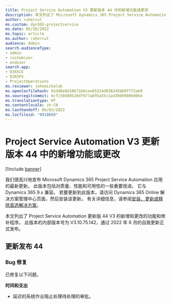 ```yaml
---
title: Project Service Automation V3 更新版本 44 中的新增功能或更改
description: 本文列出了 Microsoft Dynamics 365 Project Service Automation 更新版 44 V3 中提供的功能和修补程序。
author: ruhercul
ms.custom: dyn365-projectservice
ms.date: 05/26/2022
ms.topic: article
ms.author: ruhercul
audience: Admin
search.audienceType:
- admin
- customizer
- enduser
search.app:
- D365CE
- D365PS
- ProjectOperations
ms.reviewer: johnmichalak
ms.openlocfilehash: 91dd8e8d18b71b6cee85324d038245660fff2ab9
ms.sourcegitcommit: 6cfc50d89528df977a8f6a55c1ad39d99800d9b4
ms.translationtype: HT
ms.contentlocale: zh-CN
ms.lasthandoff: 06/03/2022
ms.locfileid: "8918669"
---
```

# <a name="whats-new-or-changed-in-project-service-automation-update-release-44-v3"></a>Project Service Automation V3 更新版本 44 中的新增功能或更改

[!include [banner](../includes/psa-now-project-operations.md)]

我们很高兴地宣布 Microsoft Dynamics 365 Project Service Automation 应用的最新更新。 此版本包括对质量、性能和可用性的一些重要改进。 它与 Dynamics 365 9.x 兼容。 若要更新到此版本，请访问 Dynamics 365 Online 解决方案管理中心页面，然后安装该更新。 有关详细信息，请参阅[安装、更新或移除首选解决方案](/power-platform/admin/install-remove-preferred-solution)。

本文列出了 Project Service Automation 更新版 44 V3 的新增和更改的功能和修补程序。 此版本的内部版本号为 V3.10.75.142，通过 2022 年 6 月的自我更新正式发布。

## <a name="update-release-44"></a>更新发布 44

### <a name="bug-fixes"></a>Bug 修复

已修复以下问题。

**时间和支出**

- 延迟的系统作业阻止处理待处理的审批。
